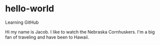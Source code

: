 # hello-world
Learning GitHub

Hi my name is Jacob. I like to watch the Nebraska Cornhuskers. 
I'm a big fan of traveling and have been to Hawaii.
